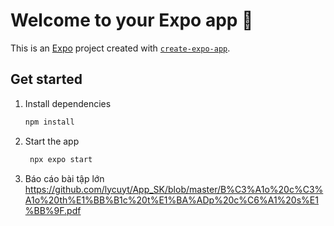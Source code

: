 # Welcome to your Expo app 👋

This is an [Expo](https://expo.dev) project created with [`create-expo-app`](https://www.npmjs.com/package/create-expo-app).

## Get started

1. Install dependencies

   ```bash
   npm install
   ```

2. Start the app

   ```bash
    npx expo start
   ```

3. Báo cáo bài tập lớn
   https://github.com/lycuyt/App_SK/blob/master/B%C3%A1o%20c%C3%A1o%20th%E1%BB%B1c%20t%E1%BA%ADp%20c%C6%A1%20s%E1%BB%9F.pdf
